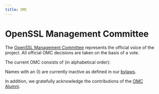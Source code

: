 ```yaml
---
title: OMC
---
```

# OpenSSL Management Committee

The [OpenSSL Management Committee](/policies/omc-bylaws.html#OMC)
represents the official voice of the project. All official OMC decisions
are taken on the basis of a vote.

The current OMC consists of (in alphabetical order):

<!--#include virtual="omc.inc" -->

Names with an (I) are currently inactive as defined in our
[bylaws](/policies/omc-bylaws.html).

In addition, we gratefully acknowledge the contributions of the [OMC
Alumni](omc-alumni.html).
